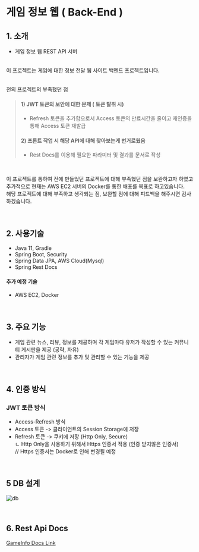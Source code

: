 # 게임 정보 웹 ( Back-End )

## 1. 소개
- 게임 정보 웹 REST API 서버 
<br>
이 프로젝트는 게임에 대한 정보 전달 웹 사이트 백엔드 프로젝트입니다. <br><br>

전의 프로젝트의 부족했던 점
>  #### 1) JWT 토큰의 보안에 대한 문제 ( 토큰 탈취 시) <br>
>  - Refresh 토큰을 추가함으로서 Access 토큰의 만료시간을 줄이고 재인증을 통해 Access 토큰 재발급
>  #### 2) 프론트 작업 시 해당 API에 대해 찾아보는게 번거로웠음
>  - Rest Docs를 이용해 필요한 파라미터 및 결과를 문서로 작성 
<br>

이 프로젝트를 통하여 전에 만들었던 프로젝트에 대해 부족했던 점을 보완하고자 하였고 <br>
추가적으로 현재는 AWS EC2 서버의 Docker를 통한 배포를 목표로 하고있습니다. <br> 
해당 프로젝트에 대해 부족하고 생각되는 점, 보완할 점에 대해 피드백을 해주시면 감사하겠습니다. <br>

<br>

## 2. 사용기술
- Java 11, Gradle
- Spring Boot, Security
- Spring Data JPA, AWS Cloud(Mysql)
- Spring Rest Docs

#### 추가 예정 기술
- AWS EC2, Docker
<br>

## 3. 주요 기능
- 게임 관련 뉴스, 리뷰, 정보를 제공하며 각 게임마다 유저가 작성할 수 있는 커뮤니티 게시판을 제공 (공략, 자유) <br>
- 관리자가 게임 관련 정보를 추가 및 관리할 수 있는 기능을 제공
<br>

## 4. 인증 방식
### JWT 토큰 방식
- Access-Refresh 방식
- Access 토큰 -> 클라이언트의 Session Storage에 저장
- Refresh 토큰 -> 쿠키에 저장 (Http Only, Secure) <br> 
 ㄴ Http Only을 사용하기 위해서 Https 인증서 적용 (인증 받지않은 인증서)<br>
 // Https 인증서는 Docker로 인해 변경될 예정
  
<br>


## 5 DB 설계
![db](https://user-images.githubusercontent.com/66755342/196113931-62f8f3f0-7f60-4bec-8714-40a7da63cdea.PNG)

<br>

## 6. Rest Api Docs
[GameInfo Docs Link](http://43.201.119.217:8080/docs)
